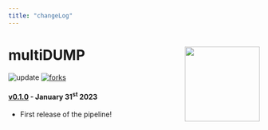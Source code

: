 ```yaml
---
title: "changeLog"
---
```


# multiDUMP [<img src="https://sebastian-gregoricchio.github.io/multiDUMP/resources/multiDUMP_logo.svg" align="right" height = 150/>](https://sebastian-gregoricchio.github.io/multiDUMP)
![update](https://badges.pufler.dev/updated/sebastian-gregoricchio/multiDUMP)
[![forks](https://img.shields.io/github/forks/sebastian-gregoricchio/multiDUMP?style=social)](https://github.com/sebastian-gregoricchio/multiDUMP/fork)


#### [v0.1.0](https://github.com/sebastian-gregoricchio/multiDUMP/releases/tag/0.1.0) - January 31<sup>st</sup> 2023
* First release of the pipeline!
